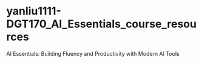 # yanliu1111-DGT170_AI_Essentials_course_resources
AI Essentials: Building Fluency and Productivity with Modern AI Tools
